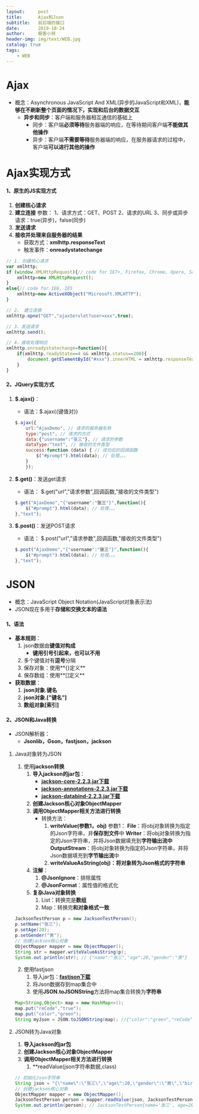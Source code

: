 ```yaml
---
layout:     post                    
title:      Ajax和Json
subtitle:   前后端的接口               
date:       2019-10-24               
author:     极客小祥                      
header-img: img/text/WEB.jpg   
catalog: true                        
tags:                                
    - WEB
---
```


# Ajax
* 概念：Asynchronous JavaScript And XML\(异步的JavaScript和XML\)，**能够在不刷新整个页面的情况下，实现和后台的数据交互**
    * **异步和同步**：客户端和服务器相互通信的基础上
        * 同步：客户端**必须等待**服务器端的响应，在等待期间客户端**不能做其他操作**
        * 异步：客户端**不需要等待**服务器端的响应，在服务器请求的过程中，客户端**可以进行其他的操作**
# Ajax实现方式
#### 1、原生的JS实现方式
1. **创建核心请求**
2. **建立连接**
    参数： 
        1、请求方式：GET、POST
        2、请求的URL
        3、同步或异步请求：true(异步)，false(同步)
3. **发送请求**
4. **接收并处理来自服务器的结果**
    * 获取方式：**xmlhttp.responseText**
    * 触发事件：**onreadystatechange**

```javascript
// 1. 创建核心请求
var xmlhttp;
if (window.XMLHttpRequest){// code for IE7+, Firefox, Chrome, Opera, Safari
    xmlhttp=new XMLHttpRequest();
}
else{// code for IE6, IE5
    xmlhttp=new ActiveXObject("Microsoft.XMLHTTP");
}

// 2、 建立连接
xmlhttp.opne("GET","ajaxServlet?user=xxx",true);

// 3、发送请求
xmlhttp.send();

// 4、接收处理响应
xmlhttp.onreadystatechange=function(){
    if(xmlhttp.readyState==4 && xmlhttp.status==200){
        document.getElementById("#xxx").innerHTML = xmlhttp.responseText;
    }
}
```

#### 2、JQuery实现方式
1. **$.ajax\(\)**：
    * 语法：$.ajax\(\{键值对\}\)

    ```javascript
    $.ajax({
        url:"AjaxDemo", // 请求的服务器名称
        type:"post", // 请求的方式
        data:{"username":"张三"}, // 请求的参数
        dataType:"text", // 接收的文件类型
        success:function (data) { // 成功后的回调函数
            $("#prompt").html(data); // 处理。。。
        }
        });
    ```

2. **$.get\(\)**：发送get请求
    * 语法： $.get\("url","请求参数",回调函数,"接收的文件类型"\)

    ```javascript
    $.get("AjaxDemo","{"username":"张三"}",function(){
        $("#prompt").html(data); // 处理。。。
    },"text");
    ```

3. **$.post\(\)**：发送POST请求
    * 语法： $.post\("url","请求参数",回调函数,"接收的文件类型"\)

    ```javascript
    $.post("AjaxDemo","{"username":"张三"}",function(){
        $("#prompt").html(data); // 处理。。。
    },"text");
    ```

# JSON
* 概念：JavaScript Object Notation\(JavaScript对象表示法\)
* JSON现在多用于**存储和交换文本的语法**
#### 1、语法
* **基本规则**：
    1. json数据由**键值对构成**
        * **键用引号引起来，也可以不用**
    2. 多个键值对有**逗号**分隔
    3. 保存对象：使用**\{\}定义**
    4. 保存数组：使用**\[\]定义**
* **获取数据**：
    1. **json对象.键名**
    2. **json对象.\["键名"\]**
    3. **数组对象\[索引\]**


#### 2、JSON和Java转换
* JSON解析器：
    * **Jsonlib，Gson，fastjson，jackson**

1. Java对象转为JSON
    1. 使用**jackson转换**
        1. **导入jackson的jar包**：
            * **[jackson-core-2.2.3.jar下载](https://link.jianshu.com/?t=http://repo1.maven.org/maven2/com/fasterxml/jackson/core/jackson-core/2.2.3/jackson-core-2.2.3.jar)**
            * **[jackson-annotations-2.2.3.jar下载](https://link.jianshu.com/?t=http://repo1.maven.org/maven2/com/fasterxml/jackson/core/jackson-annotations/2.2.3/jackson-annotations-2.2.3.jar)**
            * **[jackson-databind-2.2.3.jar下载](https://link.jianshu.com/?t=http://repo1.maven.org/maven2/com/fasterxml/jackson/core/jackson-databind/2.2.3/jackson-databind-2.2.3.jar)**
        2. **创建Jackson核心对象ObjectMapper**
        3. **调用ObjectMapper相关方法进行转换**
            * 转换方法：
                1. **writeValue(参数1，obj)**
                    参数1：
                        **File**：将obj对象转换为指定的Json字符串，并**保存到文件**中
                        **Writer**：将obj对象转换为指定的Json字符串，并将Json数据填充到**字符输出流中**
                        **OutputStream**：将obj对象转换为指定的Json字符串，并将Json数据填充到**字节输出流**中
                2. **writeValueAsString(obj)：将对象转为Json格式的字符串**
        4. **注解**：
            1. **@JsonIgnore**：排除属性
            2. **@JsonFormat**：属性值的格式化
        5. **复杂Java对象转换**
            1. List：转换完是**数组**
            2. Map：转换完**和对象格式一致**
    
    ```java
    JacksonTestPerson p = new JacksonTestPerson();
    p.setName("张三");
    p.setAge(20);
    p.setGender("男");
    // 创建jackson核心对象
    ObjectMapper mapper = new ObjectMapper();
    String str = mapper.writeValueAsString(p);
    System.out.println(str); // {"name":"张三","age":20,"gender":"男"}
    ```

    2. 使用fastjson
        1. 导入jar包：**[fastjson下载](https://mvnrepository.com/artifact/com.alibaba/fastjson/1.2.58)**
        2. 将Json数据存到map集合中
        2. 使用**JSON.toJSONString**方法将map集合转换为**字符串**
    
    ```java
    Map<String,Object> map = new HashMap<>();
    map.put("reCode","true");
    map.put("color","green");
    String myJson = JSON.toJSONString(map); //{"color":"green","reCode":"true"}
    ```


2. JSON转为Java对象
    1. **导入jackson的jar包**
    2. **创建Jackson核心对象ObjectMapper**
    3. **调用ObjectMapper相关方法进行转换**
        1. **readValue\(json字符串数据,class\)

    ```java
    // 初始化Json字符串
    String json = "{\"name\":\"张三\",\"age\":20,\"gender\":\"男\",\"birthday\":\"2019-10-24\"}";
    // 创建jackson核心对象
    ObjectMapper mapper = new ObjectMapper();
    JacksonTestPerson person = mapper.readValue(json, JacksonTestPerson.class);
    System.out.println(person); // JacksonTestPerson{name='张三', age=20, gender='男'}
    ```

